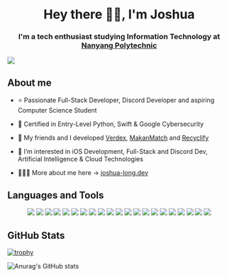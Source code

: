 <h1 align='center'>Hey there 👋🏻, I'm Joshua</h1>
<h3 align='center'>I'm a tech enthusiast studying Information Technology at <a href="https://www.nyp.edu.sg">Nanyang Polytechnic</a></h3>

![](https://komarev.com/ghpvc/?username=Sadliquid&color=red)

## About me
- ⭐️ Passionate Full-Stack Developer, Discord Developer and aspiring Computer Science Student

- 🏅 Certified in Entry-Level Python, Swift & Google Cybersecurity

- 👾 My friends and I developed [Verdex](https://verdex.prakhar.app), [MakanMatch](https://makanmatch.prakhar.app) and [Recyclify](https://recyclify.live)
  
- 🤔 I’m interested in iOS Development, Full-Stack and Discord Dev, Artificial Intelligence & Cloud Technologies

- 💁🏼‍♂️ More about me here → [joshua-long.dev](https://joshua-long.dev)

## Languages and Tools  

<p align="center">
  
  <img src="https://img.shields.io/badge/python-3670A0?style=for-the-badge&logo=python&logoColor=ffdd54" />
  <img src="https://img.shields.io/badge/swift-F54A2A?style=for-the-badge&logo=swift&logoColor=white" />
  <img src="https://img.shields.io/badge/c%23-239120?style=for-the-badge&logo=dotnet&logoColor=white" />
  <img src="https://img.shields.io/badge/html5-%23E34F26.svg?style=for-the-badge&logo=html5&logoColor=white" />
  <img src="https://img.shields.io/badge/css-%231572B6.svg?style=for-the-badge&logo=tailwindcss&logoColor=white" />
  <img src="https://img.shields.io/badge/javascript-%23323330.svg?style=for-the-badge&logo=javascript&logoColor=F7DF1E" />
  <img src="https://img.shields.io/badge/typescript-007ACC?style=for-the-badge&logo=typescript&logoColor=white" />
  <img src="https://img.shields.io/badge/react-%2320232a.svg?style=for-the-badge&logo=react&logoColor=%2361DAFB" />
  <img src="https://img.shields.io/badge/react_native-20232a?style=for-the-badge&logo=react&logoColor=61DAFB" />
  <img src="https://img.shields.io/badge/next.js-000000?style=for-the-badge&logo=nextdotjs&logoColor=white" />
  <img src="https://img.shields.io/badge/express.js-%23404d59.svg?style=for-the-badge&logo=express&logoColor=%2361DAFB" />
  <img src="https://img.shields.io/badge/node.js-6DA55F?style=for-the-badge&logo=node.js&logoColor=white" />
  <img src="https://img.shields.io/badge/discord.js-5865F2?style=for-the-badge&logo=discord&logoColor=white" />
  <img src="https://img.shields.io/badge/expo-000020?style=for-the-badge&logo=expo&logoColor=white" />
  <img src="https://img.shields.io/badge/mongodb-4EA94B?style=for-the-badge&logo=mongodb&logoColor=white" />
  <img src="https://img.shields.io/badge/sql-4479A1?style=for-the-badge&logo=zaim&logoColor=white" />
  <img src="https://img.shields.io/badge/GoogleCloud-%234285F4.svg?style=for-the-badge&logo=google-cloud&logoColor=white" />
  <img src="https://img.shields.io/badge/figma-%23F24E1E.svg?style=for-the-badge&logo=figma&logoColor=white" />
  <img src="https://img.shields.io/badge/git-%23F05033.svg?style=for-the-badge&logo=git&logoColor=white" />
  <img src="https://img.shields.io/badge/Artificial Intelligence-FF6F00?style=for-the-badge&logo=roboflow&logoColor=white" />
  <img src="https://img.shields.io/badge/jupyter-%23FA0F00.svg?style=for-the-badge&logo=jupyter&logoColor=white" />

</p>

## GitHub Stats
[![trophy](https://github-profile-trophy.vercel.app/?username=Sadliquid&margin-w=15&column=7)](https://github.com/ryo-ma/github-profile-trophy) 

![Anurag's GitHub stats](https://github-readme-stats.vercel.app/api?username=Sadliquid&show_icons=true)
